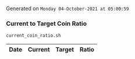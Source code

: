 Generated on `Monday 04-October-2021 at 05:00:59`

### Current to Target Coin Ratio
`current_coin_ratio.sh`

Date|Current|Target|Ratio
---|---|---|---
